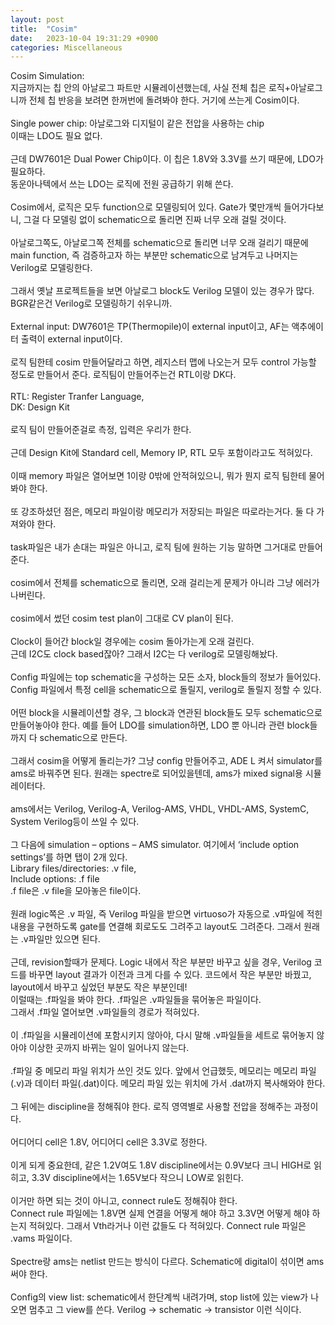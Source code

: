 ```yaml
---
layout: post
title:  "Cosim"
date:   2023-10-04 19:31:29 +0900
categories: Miscellaneous
---
```


Cosim Simulation:<br>
지금까지는 칩 안의 아날로그 파트만 시뮬레이션했는데, 사실 전체 칩은 로직+아날로그니까 전체 칩 반응을 보려면 한꺼번에 돌려봐야 한다. 거기에 쓰는게 Cosim이다.<br>
<br>
Single power chip: 아날로그와 디지털이 같은 전압을 사용하는 chip<br>
이때는 LDO도 필요 없다.<br>
<br>
근데 DW7601은 Dual Power Chip이다. 이 칩은 1.8V와 3.3V를 쓰기 때문에, LDO가 필요하다.<br>
동운아나텍에서 쓰는 LDO는 로직에 전원 공급하기 위해 쓴다.<br>
<br>
Cosim에서, 로직은 모두 function으로 모델링되어 있다. Gate가 몇만개씩 들어가다보니, 그걸 다 모델링 없이 schematic으로 돌리면 진짜 너무 오래 걸릴 것이다.<br>
<br>
아날로그쪽도, 아날로그쪽 전체를 schematic으로 돌리면 너무 오래 걸리기 때문에 main function, 즉 검증하고자 하는 부분만 schematic으로 남겨두고 나머지는 Verilog로 모델링한다.<br>
<br>
그래서 옛날 프로젝트들을 보면 아날로그 block도 Verilog 모델이 있는 경우가 많다. BGR같은건 Verilog로 모델링하기 쉬우니까.<br>
<br>
External input: DW7601은 TP(Thermopile)이 external input이고, AF는 액추에이터 출력이 external input이다.<br>
<br>
로직 팀한테 cosim 만들어달라고 하면, 레지스터 맵에 나오는거 모두 control 가능할 정도로 만들어서 준다. 로직팀이 만들어주는건 RTL이랑 DK다.<br>
<br>
RTL: Register Tranfer Language,<br>
DK: Design Kit<br>
<br>
로직 팀이 만들어준걸로 측정, 입력은 우리가 한다.<br>
<br>
근데 Design Kit에 Standard cell, Memory IP, RTL 모두 포함이라고도 적혀있다.<br>
<br>
이때 memory 파일은 열어보면 1이랑 0밖에 안적혀있으니, 뭐가 뭔지 로직 팀한테 물어봐야 한다.<br>
<br>
또 강조하셨던 점은, 메모리 파일이랑 메모리가 저장되는 파일은 따로라는거다. 둘 다 가져와야 한다.<br>
<br>
task파일은 내가 손대는 파일은 아니고, 로직 팀에 원하는 기능 말하면 그거대로 만들어준다.<br>
<br>
cosim에서 전체를 schematic으로 돌리면, 오래 걸리는게 문제가 아니라 그냥 에러가 나버린다.<br>
<br>
cosim에서 썼던 cosim test plan이 그대로 CV plan이 된다.<br>
<br>
Clock이 들어간 block일 경우에는 cosim 돌아가는게 오래 걸린다.<br>
근데 I2C도 clock based잖아? 그래서 I2C는 다 verilog로 모델링해놨다.<br>
<br>
Config 파일에는 top schematic을 구성하는 모든 소자, block들의 정보가 들어있다.<br>
Config 파일에서 특정 cell을 schematic으로 돌릴지, verilog로 돌릴지 정할 수 있다.<br>
<br>
어떤 block을 시뮬레이션할 경우, 그 block과 연관된 block들도 모두 schematic으로 만들어놓아야 한다. 예를 들어 LDO를 simulation하면, LDO 뿐 아니라 관련 block들까지 다 schematic으로 만든다.<br>
<br>
그래서 cosim을 어떻게 돌리는가? 그냥 config 만들어주고, ADE L 켜서 simulator를 ams로 바꿔주면 된다. 원래는 spectre로 되어있을텐데, ams가 mixed signal용 시뮬레이터다.<br>
<br>
ams에서는 Verilog, Verilog-A, Verilog-AMS, VHDL, VHDL-AMS, SystemC, System Verilog등이 쓰일 수 있다.<br>
<br>
그 다음에 simulation – options – AMS simulator. 여기에서 ‘include option settings’를 하면 탭이 2개 있다.<br>
Library files/directories: .v file,<br>
Include options: .f file<br>
.f file은 .v file을 모아놓은 file이다.<br>
<br>
원래 logic쪽은 .v 파일, 즉 Verilog 파일을 받으면 virtuoso가 자동으로 .v파일에 적힌 내용을 구현하도록 gate를 연결해 회로도도 그려주고 layout도 그려준다. 그래서 원래는 .v파일만 있으면 된다.<br>
<br>
근데, revision할때가 문제다. Logic 내에서 작은 부분만 바꾸고 싶을 경우, Verilog 코드를 바꾸면 layout 결과가 이전과 크게 다를 수 있다.
코드에서 작은 부분만 바꿨고, layout에서 바꾸고 싶었던 부분도 작은 부분인데!<br>
이럴때는 .f파일을 봐야 한다. .f파일은 .v파일들을 묶어놓은 파일이다.<br>
그래서 .f파일 열어보면 .v파일들의 경로가 적혀있다.<br>
<br>
이 .f파일을 시뮬레이션에 포함시키지 않아야, 다시 말해 .v파일들을 세트로 묶어놓지 않아야 이상한 곳까지 바뀌는 일이 일어나지 않는다.<br>
<br>
.f파일 중 메모리 파일 위치가 쓰인 것도 있다. 앞에서 언급했듯, 메모리는 메모리 파일(.v)과 데이터 파일(.dat)이다. 메모리 파일 있는 위치에 가서 .dat까지 복사해와야 한다.<br>
<br>
그 뒤에는 discipline을 정해줘야 한다. 로직 영역별로 사용할 전압을 정해주는 과정이다.<br>
<br>
어디어디 cell은 1.8V, 어디어디 cell은 3.3V로 정한다.<br>
<br>
이게 되게 중요한데, 같은 1.2V여도 1.8V discipline에서는 0.9V보다 크니 HIGH로 읽히고, 3.3V discipline에서는 1.65V보다 작으니 LOW로 읽힌다.<br>
<br>
이거만 하면 되는 것이 아니고, connect rule도 정해줘야 한다.<br>
Connect rule 파일에는 1.8V면 실제 연결을 어떻게 해야 하고 3.3V면 어떻게 해야 하는지 적혀있다. 그래서 Vth라거나 이런 값들도 다 적혀있다. Connect rule 파일은 .vams 파일이다.<br>
<br>
Spectre랑 ams는 netlist 만드는 방식이 다르다. Schematic에 digital이 섞이면 ams 써야 한다.<br>
<br>
Config의 view list: schematic에서 한단계씩 내려가며, stop list에 있는 view가 나오면 멈추고 그 view를 쓴다. Verilog -> schematic -> transistor 이런 식이다.<br>
